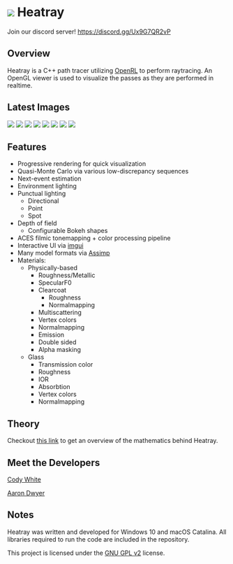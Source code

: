 
<h1><img src="https://github.com/galdar496/heatray/blob/master/Resources/logo.png" />    Heatray</h1>

Join our discord server! https://discord.gg/Ux9G7QR2vP

## Overview
Heatray is a C++ path tracer utilizing [OpenRL](https://en.wikipedia.org/wiki/OpenRL) to perform raytracing. An OpenGL viewer is used to visualize the passes as they are performed in realtime.
## Latest Images
![](https://github.com/galdar496/heatray/blob/master/ExampleImages/example1.PNG)
![](https://github.com/galdar496/heatray/blob/master/ExampleImages/example2.png)
![](https://github.com/galdar496/heatray/blob/master/ExampleImages/example3.png)
![](https://github.com/galdar496/heatray/blob/master/ExampleImages/example4.png)
![](https://github.com/galdar496/heatray/blob/master/ExampleImages/example5.png)
![](https://github.com/galdar496/heatray/blob/master/ExampleImages/example6.png)
![](https://github.com/galdar496/heatray/blob/master/ExampleImages/example7.png)
![](https://github.com/galdar496/heatray/blob/master/ExampleImages/example8.png)
## Features
* Progressive rendering for quick visualization
* Quasi-Monte Carlo via various low-discrepancy sequences
* Next-event estimation
* Environment lighting
* Punctual lighting
    * Directional
    * Point
    * Spot
* Depth of field
    * Configurable Bokeh shapes
* ACES filmic tonemapping + color processing pipeline
* Interactive UI via [imgui](https://github.com/ocornut/imgui)
* Many model formats via [Assimp](https://github.com/assimp/assimp)
* Materials:
    * Physically-based
       * Roughness/Metallic
       * SpecularF0
       * Clearcoat
          * Roughness
          * Normalmapping
       * Multiscattering
       * Vertex colors
       * Normalmapping
       * Emission
       * Double sided
       * Alpha masking
    * Glass
       * Transmission color
       * Roughness
       * IOR
       * Absorbtion
       * Vertex colors
       * Normalmapping
## Theory
Checkout [this link](http://galdar496.github.io/heatray/) to get an overview of the mathematics behind Heatray.
## Meet the Developers
[Cody White](https://www.linkedin.com/in/cody-white-78476019/)

[Aaron Dwyer](https://www.linkedin.com/in/aadwyer/)
## Notes
Heatray was written and developed for Windows 10 and macOS Catalina. All libraries required to run the code are included in the repository.

This project is licensed under the [GNU GPL v2](http://www.gnu.org/licenses/old-licenses/gpl-2.0.html) license.
